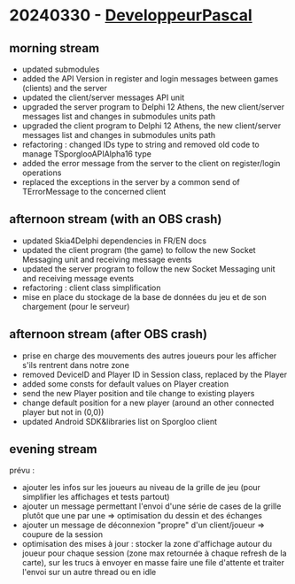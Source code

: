 # 20240330 - [DeveloppeurPascal](https://github.com/DeveloppeurPascal)

## morning stream

* updated submodules
* added the API Version in register and login messages between games (clients) and the server
* updated the client/server messages API unit
* upgraded the server program to Delphi 12 Athens, the new client/server messages list and changes in submodules units path
* upgraded the client program to Delphi 12 Athens, the new client/server messages list and changes in submodules units path
* refactoring : changed IDs type to string and removed old code to manage TSporglooAPIAlpha16 type
* added the error message from the server to the client on register/login operations
* replaced the exceptions in the server by a common send of TErrorMessage to the concerned client

## afternoon stream (with an OBS crash)

* updated Skia4Delphi dependencies in FR/EN docs
* updated the client program (the game) to follow the new Socket Messaging unit and receiving message events
* updated the server program to follow the new Socket Messaging unit and receiving message events
* refactoring : client class simplification
* mise en place du stockage de la base de données du jeu et de son chargement (pour le serveur)

## afternoon stream (after OBS crash)

* prise en charge des mouvements des autres joueurs pour les afficher s'ils rentrent dans notre zone
* removed DeviceID and Player ID in Session class, replaced by the Player
* added some consts for default values on Player creation
* send the new Player position and tile change to existing players
* change default position for a new player (around an other connected player but not in (0,0))
* updated Android SDK&libraries list on Sporgloo client

## evening stream

prévu :
- ajouter les infos sur les joueurs au niveau de la grille de jeu (pour simplifier les affichages et tests partout)
- ajouter un message permettant l'envoi d'une série de cases de la grille plutôt que une par une => optimisation du dessin et des échanges
- ajouter un message de déconnexion "propre" d'un client/joueur => coupure de la session
- optimisation des mises à jour : stocker la zone d'affichage autour du joueur pour chaque session (zone max retournée à chaque refresh de la carte), sur les trucs à envoyer en masse faire une file d'attente et traiter l'envoi sur un autre thread ou en idle
